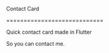 Contact Card

============================

Quick contact card made in Flutter

So you can contact me.
